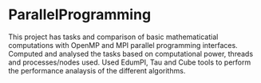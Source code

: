 # ParallelProgramming

This project has tasks and comparison of basic mathematicatial computations with OpenMP and MPI parallel programming interfaces.
Computed and analysed the tasks based on computational power, threads and processes/nodes used.
Used EdumPI, Tau and Cube tools to perform the performance analaysis of the different algorithms.
